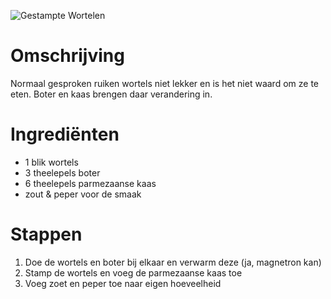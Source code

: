 ![Gestampte Wortelen](https://chowdown.io/images/smashed-carrots.jpg)

# Omschrijving

Normaal gesproken ruiken wortels niet lekker en is het niet waard om ze te eten. Boter en kaas brengen daar verandering in.

# Ingrediënten

* 1 blik wortels
* 3 theelepels boter
* 6 theelepels parmezaanse kaas
* zout & peper voor de smaak

# Stappen

1. Doe de wortels en boter bij elkaar en verwarm deze (ja, magnetron kan)
2. Stamp de wortels en voeg de parmezaanse kaas toe
3. Voeg zoet en peper toe naar eigen hoeveelheid

